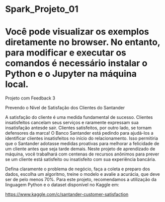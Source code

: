 # Spark_Projeto_01

# Você pode visualizar os exemplos diretamente no browser. No entanto, para modificar e executar os comandos é necessário instalar o Python e o Jupyter na máquina local.

Projeto com Feedback 3

Prevendo o Nível de Satisfação dos Clientes do Santander

 A satisfação do cliente é uma medida fundamental de sucesso. Clientes insatisfeitos cancelam seus serviços e raramente expressam sua insatisfação antesde sair. 
Clientes satisfeitos, por outro lado, se tornam defensores da marca! O Banco Santander está pedindo para ajudá-los a identificar clientes insatisfeitos no início do relacionamento. 
Isso permitiria que o Santander adotasse medidas proativas para melhorar a felicidade de um cliente antes que seja tarde demais. 
Neste projeto de aprendizado de máquina, você trabalhará com centenas de recursos anônimos para prever se um cliente está satisfeito ou insatisfeito com sua experiência bancária.

Defina claramente o problema de negócio, faça a coleta e preparo dos dados, escolha um algoritmo, treine o modelo e avalie a acurácia, que deve ser de pelo menos 70%. 
Para este projeto, recomendamos a utilização da linguagem Python e o dataset disponível no Kaggle em:

https://www.kaggle.com/c/santander-customer-satisfaction
